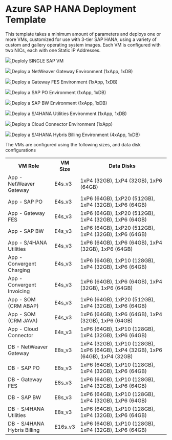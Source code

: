 <h1>Azure SAP HANA Deployment Template</h1>
<p>This template takes a minimum amount of parameters and deploys one or more VMs, customized for use with 3-tier SAP HANA, using a variety of custom and gallery operating system images. Each VM is configured with two NICs, each with one Static IP Addresses.</p>
<p><a href="https://portal.azure.com/#create/Microsoft.Template/uri/https%3A%2F%2Fraw.githubusercontent.com%2Fsimonhutson%2FAzure-SAP-HANA-Deployment-Templates%2Fmaster%2Fazuredeploy.single.json" target="_blank">
    <img src="http://azuredeploy.net/deploybutton.png" />
</a>
Deploly SINGLE SAP VM</p>
<p><a href="https://portal.azure.com/#create/Microsoft.Template/uri/https%3A%2F%2Fraw.githubusercontent.com%2Fsimonhutson%2FAzure-SAP-HANA-Deployment-Templates%2Fmaster%2Fazuredeploy.netweavergateway.json" target="_blank">
    <img src="http://azuredeploy.net/deploybutton.png" />
</a>
Deploy a NetWeaver Gateway Environment (1xApp, 1xDB)</p>
<p><a href="https://portal.azure.com/#create/Microsoft.Template/uri/https%3A%2F%2Fraw.githubusercontent.com%2Fsimonhutson%2FAzure-SAP-HANA-Deployment-Templates%2Fmaster%2Fazuredeploy.gatewayfes.json" target="_blank">
    <img src="http://azuredeploy.net/deploybutton.png" />
</a>
Deploy a Gateway FES Environment (1xApp, 1xDB)</p>
<p><a href="https://portal.azure.com/#create/Microsoft.Template/uri/https%3A%2F%2Fraw.githubusercontent.com%2Fsimonhutson%2FAzure-SAP-HANA-Deployment-Templates%2Fmaster%2Fazuredeploy.sappo.json" target="_blank">
    <img src="http://azuredeploy.net/deploybutton.png" />
</a>
Deploy a SAP PO Environment (1xApp, 1xDB)</p>
<p><a href="https://portal.azure.com/#create/Microsoft.Template/uri/https%3A%2F%2Fraw.githubusercontent.com%2Fsimonhutson%2FAzure-SAP-HANA-Deployment-Templates%2Fmaster%2Fazuredeploy.sapbw.json" target="_blank">
    <img src="http://azuredeploy.net/deploybutton.png" />
</a>
Deploy a SAP BW Environment (1xApp, 1xDB)</p>
<p><a href="https://portal.azure.com/#create/Microsoft.Template/uri/https%3A%2F%2Fraw.githubusercontent.com%2Fsimonhutson%2FAzure-SAP-HANA-Deployment-Templates%2Fmaster%2Fazuredeploy.s4hanautilities.json" target="_blank">
    <img src="http://azuredeploy.net/deploybutton.png" />
</a>
Deploy a S/4HANA Utilities Environment (1xApp, 1xDB)</p>
<p><a href="https://portal.azure.com/#create/Microsoft.Template/uri/https%3A%2F%2Fraw.githubusercontent.com%2Fsimonhutson%2FAzure-SAP-HANA-Deployment-Templates%2Fmaster%2Fazuredeploy.cloudconnector.json" target="_blank">
    <img src="http://azuredeploy.net/deploybutton.png" />
</a>
Deploy a Cloud Connector Environment (1xApp)</p>
<p><a href="https://portal.azure.com/#create/Microsoft.Template/uri/https%3A%2F%2Fraw.githubusercontent.com%2Fsimonhutson%2FAzure-SAP-HANA-Deployment-Templates%2Fmaster%2Fazuredeploy.s4hanahybrisbilling.json" target="_blank">
    <img src="http://azuredeploy.net/deploybutton.png" />
</a>
Deploy a S/4HANA Hybris Billing Environment (4xApp, 1xDB)</p>
</p>
<p>The VMs are configured using the following sizes, and data disk configurations</p>
<table>
	<tr>
		<th>VM Role</th>
		<th>VM Size</th>
		<th>Data Disks</th>
	</tr>
	<tr>
		<td>App - NetWeaver Gateway</td>
		<td>E4s_v3</td>
		<td>1xP4 (32GB), 1xP4 (32GB), 1xP6 (64GB)</td>
	</tr>
	<tr>
		<td>App - SAP PO</td>
		<td>E4s_v3</td>
		<td>1xP6 (64GB), 1xP20 (512GB), 1xP4 (32GB), 1xP6 (64GB)</td>
	</tr>
	<tr>
		<td>App - Gateway FES</td>
		<td>E4s_v3</td>
		<td>1xP6 (64GB), 1xP20 (512GB), 1xP4 (32GB), 1xP6 (64GB)</td>
	</tr>
	<tr>
		<td>App - SAP BW</td>
		<td>E4s_v3</td>
		<td>1xP6 (64GB), 1xP20 (512GB), 1xP4 (32GB), 1xP6 (64GB)</td>
	</tr>
	<tr>
		<td>App - S/4HANA Utilities</td>
		<td>E4s_v3</td>
		<td>1xP6 (64GB), 1xP6 (64GB), 1xP4 (32GB), 1xP6 (64GB)</td>
	</tr>
	<tr>
		<td>App - Convergent Charging</td>
		<td>E4s_v3</td>
		<td>1xP6 (64GB), 1xP10 (128GB), 1xP4 (32GB), 1xP6 (64GB)</td>
	</tr>
	<tr>
		<td>App - Convergent Invoicing</td>
		<td>E4s_v3</td>
		<td>1xP6 (64GB), 1xP6 (64GB), 1xP4 (32GB), 1xP6 (64GB)</td>
	</tr>
	<tr>
		<td>App - SOM (CRM ABAP)</td>
		<td>E4s_v3</td>
		<td>1xP6 (64GB), 1xP20 (512GB), 1xP4 (32GB), 1xP6 (64GB)</td>
	</tr>
	<tr>
		<td>App - SOM (CRM JAVA)</td>
		<td>E4s_v3</td>
		<td>1xP6 (64GB), 1xP6 (64GB), 1xP4 (32GB), 1xP6 (64GB)</td>
	</tr>
	<tr>
		<td>App - Cloud Connector</td>
		<td>E4s_v3</td>
		<td>1xP6 (64GB), 1xP10 (128GB), 1xP4 (32GB), 1xP6 (64GB)</td>
	</tr>
	<tr>
		<td>DB - NetWeaver Gateway</td>
		<td>E8s_v3</td>
		<td>1xP4 (32GB), 1xP10 (128GB), 1xP6 (64GB), 1xP4 (32GB), 1xP6 (64GB), 1xP4 (32GB)</td>
	</tr>
	<tr>
		<td>DB - SAP PO</td>
		<td>E8s_v3</td>
		<td>1xP6 (64GB), 1xP10 (128GB), 1xP4 (32GB), 1xP6 (64GB)</td>
	</tr>
	<tr>
		<td>DB - Gateway FES</td>
		<td>E8s_v3</td>
		<td>1xP6 (64GB), 1xP10 (128GB), 1xP4 (32GB), 1xP6 (64GB)</td>
	</tr>
	<tr>
		<td>DB - SAP BW</td>
		<td>E8s_v3</td>
		<td>1xP6 (64GB), 1xP10 (128GB), 1xP4 (32GB), 1xP6 (64GB)</td>
	</tr>
	<tr>
		<td>DB - S/4HANA Utilities</td>
		<td>E8s_v3</td>
		<td>1xP6 (64GB), 1xP10 (128GB), 1xP4 (32GB), 1xP6 (64GB)</td>
	</tr>
	<tr>
		<td>DB - S/4HANA Hybris Billing</td>
		<td>E16s_v3</td>
		<td>1xP6 (64GB), 1xP10 (128GB), 1xP4 (32GB), 1xP6 (64GB)</td>
	</tr>
</table>

